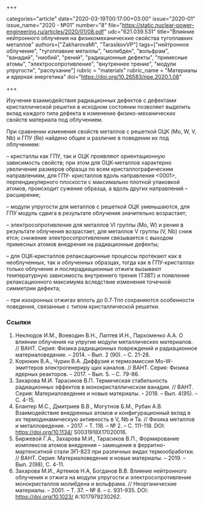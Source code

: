 +++

categories="article"
date="2020-03-19T00:17:00+03:00"
issue="2020-01"
issue_name="2020 - №01"
number="8"
file="https://static.nuclear-power-engineering.ru/articles/2020/01/08.pdf"
udc="621.039.531"
title="Влияние нейтронного облучения на физикомеханические свойства тугоплавких металлов"
authors=["ZakharovaМI", "TarasikovVP"]
tags=["нейтронное облучение", "тугоплавкие металлы", "молибден", "вольфрам", "ванадий", "ниобий", "рений", "радиационные дефекты", "примесные атомы", "электросопротивление", "внутреннее трение", "модули упругости", "распухание"]
rubric = "materials"
rubric_name = "Материалы и ядерная энергетика"
doi="https://doi.org/10.26583/npe.2020.1.08"

+++

Изучение взаимодействия радиационных дефектов с дефектами кристаллической решетки в исходном состоянии позволяет выделить вклад каждого типа дефекта в изменение физико-механических свойств материала под облучением.

При сравнении изменения свойств металлов с решеткой ОЦК (Mo, W, V, Nb) и ГПУ (Re) найдено общее и различие в поведении их под облучением:

– кристаллы как ГПУ, так и ОЦК проявляют ориентационную зависимость свойств; при этом для ОЦК-металлов характерно увеличение размеров образца по всем кристаллографическим направлениям, для ГПУ- кристаллов вдоль направления <0001>, перпендикулярного плоскости с максимально плотной упаковкой атомов, происходит сужение образца, а вдоль других направлений – расширение; 

– модули упругости для металлов с решеткой ОЦК уменьшаются, для ГПУ модуль сдвига в результате облучения значительно возрастает; 

– электросопротивление для металлов VI группы (Mo, W) и рения в результате облучения возрастает, для металлов V группы (V, Nb) сниж ется; снижение электросопротивления связывается с выходом примесных атомов внедрения на радиационные дефекты; 

– для ОЦК-кристаллов релаксационные процессы протекают как в необлученных, так и облученных образцах, тогда как в ГПУ-кристаллах только облучение и послерадиационные отжиги вызывают температурную зависимость внутреннего трения (ТЗВТ) и появление релаксационного максимума вследствие изменения точечной симметрии дефекта; 

– при изохронных отжигах вплоть до 0.7⋅Тпл сохраняются особенности поведения, связанные с типом кристаллической решетки.


### Ссылки

1. Неклюдов И.М., Воеводин В.Н., Лаптев И.Н., Пархоменко А.А. О влиянии облучения на упругие модули металлических материалов. // ВАНТ. Серия: Физика радиационных повреждений и радиационное материаловедение. – 2014. – Вып. 2 (90). – С. 21-28. 
2. Корюкин В.А., Чурин В.А. Диффузия и термоэмиссия Mo-W-эмиттеров электрогенериру щих каналов. // ВАНТ. Серия: Физика ядерных реакторов. – 2017. – Вып. 5. – С. 79-86. 
3. Захарова М.И. Тарасиков В.П. Термическая стабильность радиационных эффектов в монокристаллическом ванадии. // ВАНТ. Серия: Материаловедение и новые материалы. – 2018. – Вып. 4(95). – С. 4-15. 
4. Блантер М.С., Дмитриев В.В., Могутнов Б.М., Рубан А.В. Взаимодействие внедренных атомов и конфигурационный вклад в их термодинамическую активность в V, Nb и Ta. // Физика металлов и металловедение. – 2017. – Т. 118. – № 2. – С. 111-118. DOI: https://doi.org/10.1134/ S0031918X17020016. 
5. Биржевой Г.А., Захарова М.И., Тарасиков В.П., Формирование комплексов атомов внедрения – замещения в ферритно-мартенситной стали ЭП-823 при различных видах термообработки. // ВАНТ. Серия: Материаловедение и новые материалы. – 2019. –Вып. 2(98), С. 4-11. 
6. Захарова М.И., Артемов Н.А, Богданов В.В. Влияние нейтронного облучения и отжига на модули упругости и электросопротивление монокристаллов молибдена и вольфрама. // Неорганические материалы. – 2001. – Т. 37. – № 8. – с. 931-935. DOI: https://doi.org/10.1023/ A:1017979230262. 